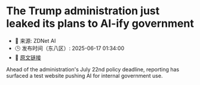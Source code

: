 # The Trump administration just leaked its plans to AI-ify government
- 📅 来源: ZDNet AI
- 🕒 发布时间（东八区）: 2025-06-17 01:34:00
- 🔗 [原文链接](https://www.zdnet.com/article/the-trump-administration-just-leaked-its-plans-to-ai-ify-government/)

Ahead of the administration's July 22nd policy deadline, reporting has surfaced a test website pushing AI for internal government use.
